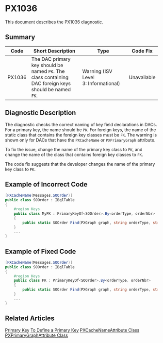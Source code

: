 # PX1036
This document describes the PX1036 diagnostic.

## Summary

| Code   | Short Description                                 | Type  | Code Fix    | 
| ------ | ------------------------------------------------- | ----- | ----------- | 
| PX1036 | The DAC primary key should be named `PK`. The class containing DAC foreign keys should be named `FK`.  | Warning (ISV Level 3: Informational) | Unavailable | 

## Diagnostic Description
The diagnostic checks the correct naming of key field declarations in DACs. For a primary key, the name should be `PK`. For foreign keys, the name of the static class that contains the foreign key classes must be `FK`.
The warning is shown only for DACs that have the `PXCacheName` or `PXPrimaryGraph` attribute.

To fix the issue, change the name of the primary key class to `PK`, and change the name of the class that contains foreign key classes to `FK`.

The code fix suggests that the developer changes the name of the primary key class to `PK`.

## Example of Incorrect Code

```C#
[PXCacheName(Messages.SOOrder)]
public class SOOrder : IBqlTable
{
	#region Keys
	public class MyPK : PrimaryKeyOf<SOOrder>.By<orderType, orderNbr>
	{
		public static SOOrder Find(PXGraph graph, string orderType, string orderNbr) => FindBy(graph, orderType, orderNbr);
	}
	...
}
```

## Example of Fixed Code

```C#
[PXCacheName(Messages.SOOrder)]
public class SOOrder : IBqlTable
{
	#region Keys
	public class PK : PrimaryKeyOf<SOOrder>.By<orderType, orderNbr>
	{
		public static SOOrder Find(PXGraph graph, string orderType, string orderNbr) => FindBy(graph, orderType, orderNbr);
	}
	...
}
```

## Related Articles

[Primary Key](https://help.acumatica.com/(W(7))/Help?ScreenId=ShowWiki&pageid=9e533998-5a08-452d-9490-a02db1cf4c19)
[To Define a Primary Key](https://help.acumatica.com/(W(8))/Help?ScreenId=ShowWiki&pageid=34e875c7-a5c3-496e-9e2b-f7f6f9f20a40)
[PXCacheNameAttribute Class](https://help.acumatica.com/(W(9))/Help?ScreenId=ShowWiki&pageid=6e89e21c-b8f4-a16b-d741-2d6e483e9f65)
[PXPrimaryGraphAttribute Class](https://help.acumatica.com/(W(10))/Help?ScreenId=ShowWiki&pageid=1dceb511-4e98-3700-7d7f-231688a7ac74)